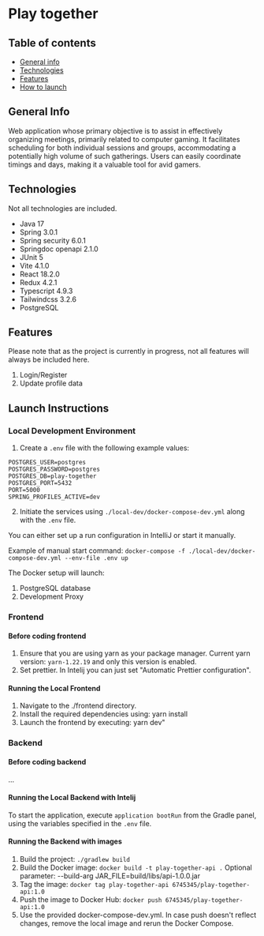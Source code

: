 # Play together

## Table of contents
* [General info](#general-info)
* [Technologies](#technologies)
* [Features](#features)
* [How to launch](#how-to-launch)

## General Info
Web application whose primary objective is to assist in effectively organizing meetings, primarily related to computer gaming. It facilitates scheduling for both individual sessions and groups, accommodating a potentially high volume of such gatherings. Users can easily coordinate timings and days, making it a valuable tool for avid gamers.

## Technologies
Not all technologies are included.
* Java 17
* Spring 3.0.1
* Spring security 6.0.1
* Springdoc openapi 2.1.0
* JUnit 5
* Vite 4.1.0
* React 18.2.0
* Redux 4.2.1
* Typescript 4.9.3
* Tailwindcss 3.2.6
* PostgreSQL

## Features
Please note that as the project is currently in progress, not all features will always be included here.
1. Login/Register
2. Update profile data

## Launch Instructions
### Local Development Environment
1. Create a `.env` file with the following example values:
```
POSTGRES_USER=postgres
POSTGRES_PASSWORD=postgres
POSTGRES_DB=play-together
POSTGRES_PORT=5432
PORT=5000
SPRING_PROFILES_ACTIVE=dev
```
2. Initiate the services using `./local-dev/docker-compose-dev.yml` along with the `.env` file.
   
You can either set up a run configuration in IntelliJ or start it manually. 

Example of manual start command: `docker-compose -f ./local-dev/docker-compose-dev.yml --env-file .env up` 

The Docker setup will launch:
   1. PostgreSQL database
   2. Development Proxy

### Frontend
#### Before coding frontend
1. Ensure that you are using yarn as your package manager. Current yarn version: `yarn-1.22.19` and only this version is enabled.
3. Set prettier. In Intelij you can just set "Automatic Prettier configuration".
   
#### Running the Local Frontend
1. Navigate to the ./frontend directory.
2. Install the required dependencies using: yarn install
3. Launch the frontend by executing: yarn dev"

### Backend
#### Before coding backend
...
   
#### Running the Local Backend with Intelij
To start the application, execute `application bootRun` from the Gradle panel, using the variables specified in the `.env` file.

#### Running the Backend with images
1. Build the project: `./gradlew build`
2. Build the Docker image: `docker build -t play-together-api .`
   Optional parameter: --build-arg JAR_FILE=build/libs/api-1.0.0.jar
4. Tag the image: `docker tag play-together-api 6745345/play-together-api:1.0`
5. Push the image to Docker Hub: `docker push 6745345/play-together-api:1.0`
6. Use the provided docker-compose-dev.yml.
In case push doesn't reflect changes, remove the local image and rerun the Docker Compose.
